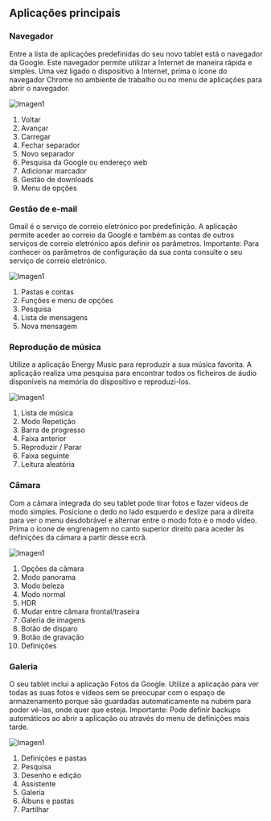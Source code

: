 ## Aplicações principais

### Navegador

Entre a lista de aplicações predefinidas do seu novo tablet está o navegador da Google. Este navegador permite utilizar a Internet de maneira rápida e simples. Uma vez ligado o dispositivo à Internet, prima o ícone do navegador Chrome no ambiente de trabalho ou no menu de aplicações para abrir o navegador.

![Imagen1](http://static.energysistem.com/images/manuals/42799/5a12c147a1607.jpg)

1.  Voltar
2. Avançar
3. Carregar
4. Fechar separador
5. Novo separador
6. Pesquisa da Google ou endereço web
7. Adicionar marcador
8. Gestão de downloads
9. Menu de opções

### Gestão de e-mail

Gmail é o serviço de correio eletrónico por predefinição. A aplicação permite aceder ao correio da Google e também as contas de outros serviços de correio eletrónico após definir os parâmetros. Importante: Para conhecer os parâmetros de configuração da sua conta consulte o seu serviço de correio eletrónico.

![Imagen1](http://static.energysistem.com/images/manuals/42799/5a1400907fa56.jpg)

1.  Pastas e contas
2. Funções e menu de opções
3. Pesquisa
4. Lista de mensagens
5. Nova mensagem

### Reprodução de música

Utilize a aplicação Energy Music para reproduzir a sua música favorita. A aplicação realiza uma pesquisa para encontrar todos os ficheiros de áudio disponíveis na memória do dispositivo e reproduzi-los.

![Imagen1](http://static.energysistem.com/images/manuals/42799/5a12c20c26153.jpg)

1.  Lista de música
2. Modo Repetição
3. Barra de progresso
4. Faixa anterior
5. Reproduzir / Parar
6. Faixa seguinte
7. Leitura aleatória

### Câmara

Com a câmara integrada do seu tablet pode tirar fotos e fazer vídeos de modo simples. Posicione o dedo no lado esquerdo e deslize para a direita para ver o menu desdobrável e alternar entre o modo foto e o modo vídeo. Prima o ícone de engrenagem no canto superior direito para aceder às definições da cámara a partir desse ecrã.

![Imagen1](http://static.energysistem.com/images/manuals/42799/5a1400fb89f0c.jpg)

1.  Opções da câmara
2. Modo panorama
3. Modo beleza
4. Modo normal
5. HDR
6. Mudar entre câmara frontal/traseira
7. Galeria de imagens
8. Botão de disparo
9. Botão de gravação
10. Definições

### Galeria

O seu tablet inclui a aplicação Fotos da Google. Utilize a aplicação para ver todas as suas fotos e vídeos sem se preocupar com o espaço de armazenamento porque são guardadas automaticamente na nubem para poder vé-las, onde quer que esteja. Importante: Pode definir backups automáticos ao abrir a aplicação ou através do menu de definições mais tarde.

![Imagen1](http://static.energysistem.com/images/manuals/42799/5a1400cc0a6ef.jpg)

1.  Definições e pastas
2. Pesquisa
3. Desenho e edição
4. Assistente
5. Galeria
6. Álbuns e pastas
7. Partilhar

